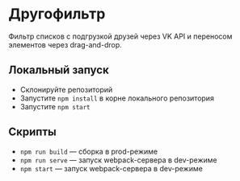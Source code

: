 # Другофильтр

Фильтр списков с подгрузкой друзей через VK API и переносом элементов через drag-and-drop.

## Локальный запуск

- Склонируйте репозиторий
- Запустите `npm install` в корне локального репозитория
- Запустите `npm start`

## Скрипты

- `npm run build` — сборка в prod-режиме
- `npm run serve` — запуск webpack-сервера в dev-режиме
- `npm start` — запуск webpack-сервера в dev-режиме
